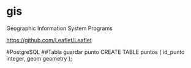 # gis
Geographic Information System Programs

https://github.com/Leaflet/Leaflet

#PostgreSQL
##Tabla guardar punto
CREATE TABLE puntos (
   id_punto integer,
   geom geometry
);
